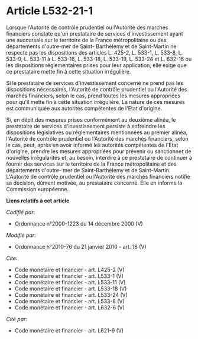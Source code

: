 # Article L532-21-1

Lorsque l'Autorité de contrôle prudentiel ou l'Autorité des marchés financiers constate qu'un prestataire de services
d'investissement ayant une succursale sur le territoire de la France métropolitaine ou des départements d'outre-mer de Saint-
Barthélemy et de Saint-Martin ne respecte pas les dispositions des articles L. 425-2, L. 533-1, L. 533-8, L. 533-9, L. 533-11
à L. 533-16, L. 533-18, L. 533-19, L. 533-24 et L. 632-16 ou les dispositions réglementaires prises pour leur application,
elle exige que ce prestataire mette fin à cette situation irrégulière. 

Si le prestataire de services d'investissement concerné ne prend pas les dispositions nécessaires, l'Autorité de contrôle
prudentiel ou l'Autorité des marchés financiers, selon le cas, prend toutes les mesures appropriées pour qu'il mette fin à
cette situation irrégulière. La nature de ces mesures est communiquée aux autorités compétentes de l'Etat d'origine. 

Si, en dépit des mesures prises conformément au deuxième alinéa, le prestataire de services d'investissement persiste à
enfreindre les dispositions législatives ou réglementaires mentionnées au premier alinéa, l'Autorité de contrôle prudentiel
ou l'Autorité des marchés financiers, selon le cas, peut, après en avoir informé les autorités compétentes de l'Etat
d'origine, prendre les mesures appropriées pour prévenir ou sanctionner de nouvelles irrégularités et, au besoin, interdire à
ce prestataire de continuer à fournir des services sur le territoire de la France métropolitaine et des départements d'outre-
mer de Saint-Barthélemy et de Saint-Martin. L'Autorité de contrôle prudentiel ou l'Autorité des marchés financiers notifie sa
décision, dûment motivée, au prestataire concerné. Elle en informe la Commission européenne.

**Liens relatifs à cet article**

_Codifié par_:

  - Ordonnance n°2000-1223 du 14 décembre 2000 (V)

_Modifié par_:

  - Ordonnance n°2010-76 du 21 janvier 2010 - art. 18 (V)

_Cite_:

  - Code monétaire et financier - art. L425-2 (V)
  - Code monétaire et financier - art. L533-1 (V)
  - Code monétaire et financier - art. L533-11 (V)
  - Code monétaire et financier - art. L533-18 (V)
  - Code monétaire et financier - art. L533-24 (V)
  - Code monétaire et financier - art. L533-8 (V)
  - Code monétaire et financier - art. L632-6 (V)

_Cité par_:

  - Code monétaire et financier - art. L621-9 (V)
